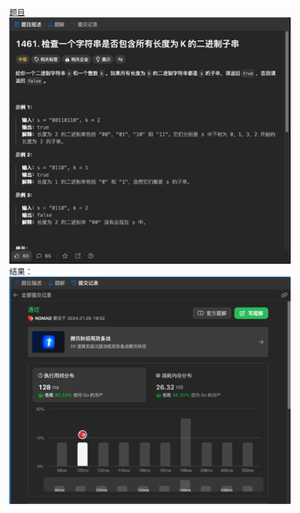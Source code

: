 [题目](https://leetcode.cn/problems/check-if-a-string-contains-all-binary-codes-of-size-k/description/)
![pic](img.png)
结果：
![pic](result.png)